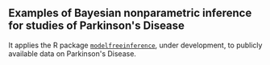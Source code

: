 ## Examples of Bayesian nonparametric inference for studies of Parkinson's Disease

It applies the R package [`modelfreeinference`](https://github.com/pglpm/bayes_nonparametric_inference), 
under development, to publicly available data on Parkinson's Disease.
